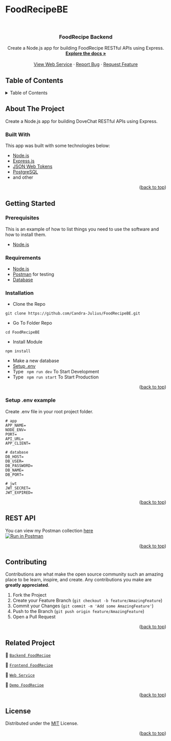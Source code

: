 # FoodRecipeBE
<div id="top"></div>

<!-- PROJECT LOGO -->
<br />
  <h3 align="center">FoodRecipe Backend</h3>

  <p align="center">
    Create a Node.js app for building FoodRecipe RESTful APIs using Express.
    <br />
    <a href="#table-of-contents"><strong>Explore the docs »</strong></a>
    <br />
    <br />
    <a href="https://food-recipe-pijar.herokuapp.com/">View Web Service</a>
    ·
    <a href="https://github.com/Candra-Julius/FoodRecipeBE/issues">Report Bug</a>
    ·
    <a href="https://github.com/Candra-Julius/FoodRecipeBE/issues">Request Feature</a>
  </p>

</div>

<!-- TABLE OF CONTENTS -->
## Table of Contents
<details>
  <summary>Table of Contents</summary>
  <ol>
    <li>
      <a href="#about-the-project">About The Project</a>
      <ul>
        <li><a href="#built-with">Built With</a></li>
      </ul>
    </li>
    <li>
      <a href="#getting-started">Getting Started</a>
      <ul>
        <li><a href="#prerequisites">Prerequisites</a></li>
        <li><a href="#requirements">Requirements</a></li>
        <li><a href="#installation">Installation</a></li>
        <li><a href="#setup-env-example">Setup .env example</a></li>
      </ul>
    </li>
    <li><a href="#rest-api">REST API</a></li>
    <li><a href="#contributing">Contributing</a></li>
    <li><a href="#related-project">Related Project</a></li>
    <li><a href="#contributing">Contributing</a></li>
    <li><a href="#license">License</a></li>
  </ol>
</details>

<!-- ABOUT THE PROJECT -->
## About The Project
Create a Node.js app for building DoveChat RESTful APIs using Express.

### Built With
This app was built with some technologies below:
- [Node.js](https://nodejs.org/en/)
- [Express.js](https://expressjs.com/)
- [JSON Web Tokens](https://jwt.io/)
- [PostgreSQL](https://www.postgresql.org/)
- and other

<p align="right">(<a href="#top">back to top</a>)</p>

<!-- GETTING STARTED -->
## Getting Started

### Prerequisites

This is an example of how to list things you need to use the software and how to install them.

* [Node.js](https://nodejs.org/en/download/)

### Requirements
* [Node.js](https://nodejs.org/en/)
* [Postman](https://www.getpostman.com/) for testing
* [Database](https://www.postgresql.org/)

### Installation

- Clone the Repo
```
git clone https://github.com/Candra-Julius/FoodRecipeBE.git
```
- Go To Folder Repo
```
cd FoodRecipeBE
```
- Install Module
```
npm install
```
- Make a new database
- <a href="#setup-env-example">Setup .env</a>
- Type ` npm run dev` To Start Development
- Type ` npm run start` To Start Production

<p align="right">(<a href="#top">back to top</a>)</p>

### Setup .env example

Create .env file in your root project folder.

```env
# app
APP_NAME=
NODE_ENV=
PORT=
API_URL=
APP_CLIENT=

# database
DB_HOST=
DB_USER=
DB_PASSWORD=
DB_NAME=
DB_PORT=

# jwt
JWT_SECRET=
JWT_EXPIRED=
```

<p align="right">(<a href="#top">back to top</a>)</p>

## REST API

You can view my Postman collection [here]()
</br>
[![Run in Postman](https://run.pstmn.io/button.svg)]()

<p align="right">(<a href="#top">back to top</a>)</p>

<!-- CONTRIBUTING -->
## Contributing

Contributions are what make the open source community such an amazing place to be learn, inspire, and create. Any contributions you make are **greatly appreciated**.

1. Fork the Project
2. Create your Feature Branch (`git checkout -b feature/AmazingFeature`)
3. Commit your Changes (`git commit -m 'Add some AmazingFeature'`)
4. Push to the Branch (`git push origin feature/AmazingFeature`)
5. Open a Pull Request

<p align="right">(<a href="#top">back to top</a>)</p>

## Related Project
:rocket: [`Backend FoodRecipe`](https://github.com/Candra-Julius/FoodRecipeBE/)

:rocket: [`Frontend FoodRecipe`](https://github.com/Candra-Julius/Food-RecipeFE/tree/master/food-recipe)

:rocket: [`Web Service`](https://food-recipe-pijar.herokuapp.com/)

:rocket: [`Demo FoodRecipe`](https://dove-chat-fe.vercel.app/login)

<p align="right">(<a href="#top">back to top</a>)</p>

## License
Distributed under the [MIT](/LICENSE) License.

<p align="right">(<a href="#top">back to top</a>)</p>

